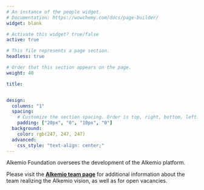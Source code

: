 ```yaml
---
# An instance of the people widget.
# Documentation: https://wowchemy.com/docs/page-builder/
widget: blank

# Activate this widget? true/false
active: true

# This file represents a page section.
headless: true

# Order that this section appears on the page.
weight: 40

title: 


design:
  columns: "1"
  spacing:
    # Customize the section spacing. Order is top, right, bottom, left.
    padding: ["20px", "0", "10px", "0"]
  background:
    color: rgb(247, 247, 247)
  advanced:
    css_style: "text-align: center;"
---
```


Alkemio Foundation oversees the development of the Alkemio platform. 

Please visit the **[Alkemio team page](https://welcome.alkem.io/team/)** for additional information about the team realizing the Alkemio vision, as well as for open vacancies.  




 